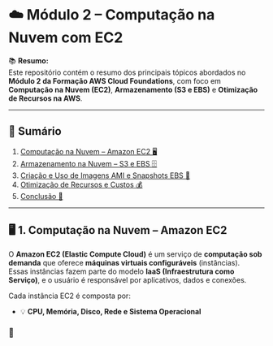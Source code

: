 # ☁️ Módulo 2 – Computação na Nuvem com EC2  

📚 **Resumo:**  
Este repositório contém o resumo dos principais tópicos abordados no **Módulo 2 da Formação AWS Cloud Foundations**, com foco em **Computação na Nuvem (EC2)**, **Armazenamento (S3 e EBS)** e **Otimização de Recursos na AWS**.

---

## 📑 Sumário
1. [Computação na Nuvem – Amazon EC2 🖥️](#-1-computação-na-nuvem--amazon-ec2)
2. [Armazenamento na Nuvem – S3 e EBS 🗄️](#-2-armazenamento-na-nuvem--s3-e-ebs)
3. [Criação e Uso de Imagens AMI e Snapshots EBS 🧩](#-3-criação-e-uso-de-imagens-ami-e-snapshots-ebs)
4. [Otimização de Recursos e Custos 💰](#-4-otimização-de-recursos-e-custos)
5. [Conclusão 🚀](#-5-conclusão)

---

## 🖥️ 1. Computação na Nuvem – Amazon EC2  

O **Amazon EC2 (Elastic Compute Cloud)** é um serviço de **computação sob demanda** que oferece **máquinas virtuais configuráveis** (instâncias).  
Essas instâncias fazem parte do modelo **IaaS (Infraestrutura como Serviço)**, e o usuário é responsável por aplicativos, dados e conexões.

Cada instância EC2 é composta por:
- 💡 **CPU, Memória, Disco, Rede e Sistema Operacional**

### 🔹

